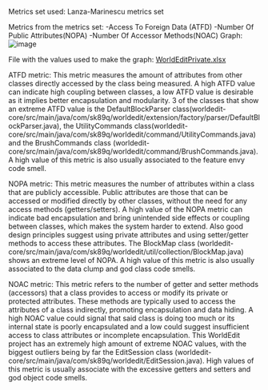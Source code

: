 Metrics set used: Lanza-Marinescu metrics set

Metrics from the metrics set: -Access To Foreign Data (ATFD)
                              -Number Of Public Attributes(NOPA)
                              -Number Of Accessor Methods(NOAC)
Graph:
![image](https://github.com/user-attachments/assets/4abbc9f8-0459-4ca5-81bd-afa26cc59a14)

File with the values used to make the graph:
[WorldEditPrivate.xlsx](https://github.com/user-attachments/files/17693307/WorldEditPrivate.xlsx)

ATFD metric: This metric measures the amount of attributes from other classes directly accessed by the class being measured. A high ATFD value can indicate high coupling between classes, a low ATFD value is desirable as it implies better encapsulation and modularity. 3 of the classes that show an extreme ATFD value is the DefaultBlockParser class(worldedit-core/src/main/java/com/sk89q/worldedit/extension/factory/parser/DefaultBlockParser.java), the UtilityCommands class(worldedit-core/src/main/java/com/sk89q/worldedit/command/UtilityCommands.java) and the BrushCommands class (worldedit-core/src/main/java/com/sk89q/worldedit/command/BrushCommands.java). A high value of this metric is also usually associated to the feature envy code smell.

NOPA metric: This metric measures the number of attributes within a class that are publicly accessible. Public attributes are those that can be accessed or modified directly by other classes, without the need for any access methods (getters/setters). A high value of the NOPA metric can indicate bad encapsulation and bring unintended side effects or coupling between classes, which makes the system harder to extend. Also good design principles suggest using private attributes and using setter/getter methods to access these attributes. The BlockMap class (worldedit-core/src/main/java/com/sk89q/worldedit/util/collection/BlockMap.java) shows an extreme level of NOPA. A high value of this metric is also usually associated to the data clump and god class code smells.

NOAC metric: This metric refers to the number of getter and setter methods (accessors) that a class provides to access or modify its private or protected attributes. These methods are typically used to access the attributes of a class indirectly, promoting encapsulation and data hiding. A high NOAC value could signal that said class is doing too much or its internal state is poorly encapsulated and a low could suggest insufficient access to class attributes or incomplete encapsulation. This WorldEdit project has an extremely high amount of extreme NOAC values, with the biggest outliers being by far the EditSession class (worldedit-core/src/main/java/com/sk89q/worldedit/EditSession.java). High values of this metric is usually associate with the excessive getters and setters and god object code smells.
 
